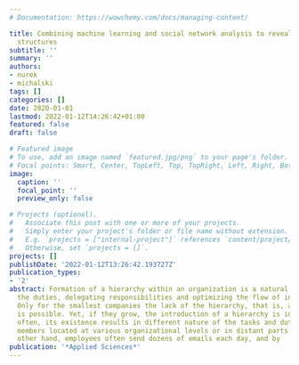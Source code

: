 ```yaml
---
# Documentation: https://wowchemy.com/docs/managing-content/

title: Combining machine learning and social network analysis to reveal the organizational
  structures
subtitle: ''
summary: ''
authors:
- nurek
- michalski
tags: []
categories: []
date: 2020-01-01
lastmod: 2022-01-12T14:26:42+01:00
featured: false
draft: false

# Featured image
# To use, add an image named `featured.jpg/png` to your page's folder.
# Focal points: Smart, Center, TopLeft, Top, TopRight, Left, Right, BottomLeft, Bottom, BottomRight.
image:
  caption: ''
  focal_point: ''
  preview_only: false

# Projects (optional).
#   Associate this post with one or more of your projects.
#   Simply enter your project's folder or file name without extension.
#   E.g. `projects = ["internal-project"]` references `content/project/deep-learning/index.md`.
#   Otherwise, set `projects = []`.
projects: []
publishDate: '2022-01-12T13:26:42.193727Z'
publication_types:
- '2'
abstract: Formation of a hierarchy within an organization is a natural way of assigning
  the duties, delegating responsibilities and optimizing the flow of information.
  Only for the smallest companies the lack of the hierarchy, that is, a flat one,
  is possible. Yet, if they grow, the introduction of a hierarchy is inevitable. Most
  often, its existence results in different nature of the tasks and duties of its
  members located at various organizational levels or in distant parts of it. On the
  other hand, employees often send dozens of emails each day, and by
publication: '*Applied Sciences*'
---
```

